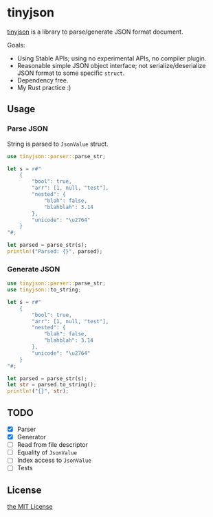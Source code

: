 tinyjson
========

[tinyjson](https://github.com/rhysd/tinyjson) is a library to parse/generate JSON format document.

Goals:

- Using Stable APIs; using no experimental APIs, no compiler plugin.
- Reasonable simple JSON object interface; not serialize/deserialize JSON format to some specific `struct`.
- Dependency free.
- My Rust practice :)

## Usage

### Parse JSON

String is parsed to `JsonValue` struct.

```rust
use tinyjson::parser::parse_str;

let s = r#"
    {
        "bool": true,
        "arr": [1, null, "test"],
        "nested": {
            "blah": false,
            "blahblah": 3.14
        },
        "unicode": "\u2764"
    }
"#;

let parsed = parse_str(s);
println!("Parsed: {}", parsed);
```

### Generate JSON

```rust
use tinyjson::parser::parse_str;
use tinyjson::to_string;

let s = r#"
    {
        "bool": true,
        "arr": [1, null, "test"],
        "nested": {
            "blah": false,
            "blahblah": 3.14
        },
        "unicode": "\u2764"
    }
"#;

let parsed = parse_str(s);
let str = parsed.to_string();
println!("{}", str);
```

## TODO

- [x] Parser
- [x] Generator
- [ ] Read from file descriptor
- [ ] Equality of `JsonValue`
- [ ] Index access to `JsonValue`
- [ ] Tests

## License

[the MIT License](LICENSE.txt)
